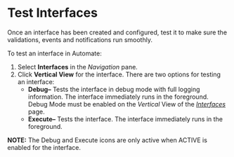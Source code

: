 # Test Interfaces

Once an interface has been created and configured, test it to make sure
the validations, events and notifications run smoothly.

To test an interface in Automate:

1.  Select **Interfaces** in the *Navigation* pane.
2.  Click **Vertical View** for the interface. There are two options for
    testing an interface:
      - **Debug–** Tests the interface in debug mode with full logging
        information. The interface immediately runs in the foreground.
        Debug Mode must be enabled on the *Vertical* View of the
        *[Interfaces](../Page_Desc/Interfaces.htm)* page.
      - **Execute–** Tests the interface. The interface immediately runs
        in the foreground.

**NOTE:** The Debug and Execute icons are only active when ACTIVE is
enabled for the interface.

